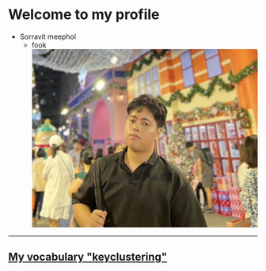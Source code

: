 # Welcome to my profile
- Sorravit meephol
  - fook
![sorravit](1731855411346.jpeg)

---

## [My vocabulary "keyclustering"](keyclustering.md)
